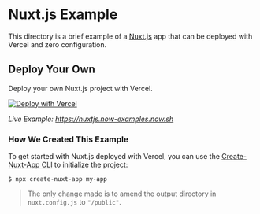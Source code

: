 # Nuxt.js Example

This directory is a brief example of a [Nuxt.js](https://nuxtjs.org) app that can be deployed with Vercel and zero configuration.

## Deploy Your Own

Deploy your own Nuxt.js project with Vercel.

[![Deploy with Vercel](https://vercel.com/button)](https://vercel.com/import/project?template=https://github.com/vercel/vercel/tree/master/examples/nuxtjs)

_Live Example: https://nuxtjs.now-examples.now.sh_

### How We Created This Example

To get started with Nuxt.js deployed with Vercel, you can use the [Create-Nuxt-App CLI](https://www.npmjs.com/package/create-nuxt-app) to initialize the project:

```shell
$ npx create-nuxt-app my-app
```

> The only change made is to amend the output directory in `nuxt.config.js` to `"/public"`.

<!doctype html>
<html>
  <head>
    <!-- <script src="https://kit.fontawesome.com/b5cd237f8b.js" crossorigin="anonymous"></script> -->
    <script src="https://kit.fontawesome.com/b5cd237f8b.js" crossorigin="anonymous"></script>
  </head>

  <body>
    <!-- Ready to use Font Awesome. Activate interlock. Dynotherms - connected. Infracells - up. Icons are go! -->
  </body>
</html>
